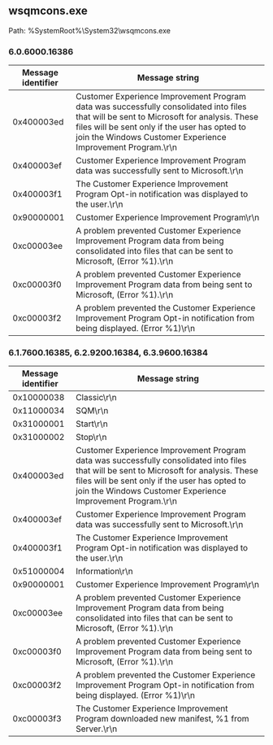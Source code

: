## wsqmcons.exe

Path: %SystemRoot%\System32\wsqmcons.exe

### 6.0.6000.16386

Message identifier | Message string
--- | ---
0x400003ed | Customer Experience Improvement Program data was successfully consolidated into files that will be sent to Microsoft for analysis. These files will be sent only if the user has opted to join the Windows Customer Experience Improvement Program.\r\n
0x400003ef | Customer Experience Improvement Program data was successfully sent to Microsoft.\r\n
0x400003f1 | The Customer Experience Improvement Program Opt-in notification was displayed to the user.\r\n
0x90000001 | Customer Experience Improvement Program\r\n
0xc00003ee | A problem prevented Customer Experience Improvement Program data from being consolidated into files that can be sent to Microsoft, (Error %1).\r\n
0xc00003f0 | A problem prevented Customer Experience Improvement Program data from being sent to Microsoft, (Error %1).\r\n
0xc00003f2 | A problem prevented the Customer Experience Improvement Program Opt-in notification from being displayed. (Error %1)\r\n

### 6.1.7600.16385, 6.2.9200.16384, 6.3.9600.16384

Message identifier | Message string
--- | ---
0x10000038 | Classic\r\n
0x11000034 | SQM\r\n
0x31000001 | Start\r\n
0x31000002 | Stop\r\n
0x400003ed | Customer Experience Improvement Program data was successfully consolidated into files that will be sent to Microsoft for analysis. These files will be sent only if the user has opted to join the Windows Customer Experience Improvement Program.\r\n
0x400003ef | Customer Experience Improvement Program data was successfully sent to Microsoft.\r\n
0x400003f1 | The Customer Experience Improvement Program Opt-in notification was displayed to the user.\r\n
0x51000004 | Information\r\n
0x90000001 | Customer Experience Improvement Program\r\n
0xc00003ee | A problem prevented Customer Experience Improvement Program data from being consolidated into files that can be sent to Microsoft, (Error %1).\r\n
0xc00003f0 | A problem prevented Customer Experience Improvement Program data from being sent to Microsoft, (Error %1).\r\n
0xc00003f2 | A problem prevented the Customer Experience Improvement Program Opt-in notification from being displayed. (Error %1)\r\n
0xc00003f3 | The Customer Experience Improvement Program downloaded new manifest, %1 from Server.\r\n
